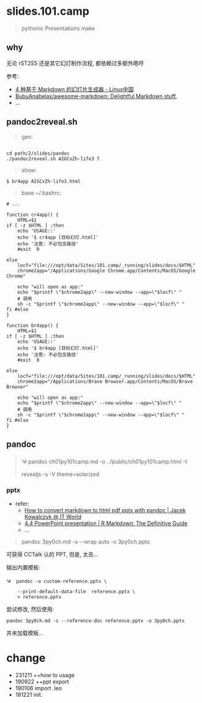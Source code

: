 # slides.101.camp
> pythonic Presentations make

## why
无论 rST2S5 还是其它幻灯制作流程, 都依赖过多额外嗯哼

参考:

- [4 种基于 Markdown 的幻灯片生成器 - Linux中国](https://mp.weixin.qq.com/s/99h2NCkl1AOCRXeRjwpnAg)
- [BubuAnabelas/awesome-markdown: Delightful Markdown stuff.](https://github.com/BubuAnabelas/awesome-markdown#presentations)
- ...


## pandoc2reveal.sh

> gen.
```

cd path/2/slides/pandoc
./pandoc2reveal.sh AIGCxZh-life3 7

```
> show:
```
$ br4app AIGCxZh-life3.html
```

> base ~/.bashrc:
```
# ...

function cr4app() {
    HTML=$1
if [ -z $HTML ] ;then
    echo 'USAGE::'
    echo '$ cr4app [目标幻灯.html]'
    echo '注意: 不必包含路径'
    #exit  0

else
    locf="file:///opt/data/Sites/101.camp/_running/slides/docs/$HTML"
    chrome2app="/Applications/Google Chrome.app/Contents/MacOS/Google Chrome"

    echo "will open as app:"
    echo "$printf \"$chrome2app\" --new-window --app=\"$locf\" "
    # 调用
    sh -c "$printf \"$chrome2app\" --new-window --app=\"$locf\" "
fi #else
}

function br4app() {
    HTML=$1
if [ -z $HTML ] ;then
    echo 'USAGE::'
    echo '$ br4app [目标幻灯.html]'
    echo '注意: 不必包含路径'
    #exit  0

else
    locf="file:///opt/data/Sites/101.camp/_running/slides/docs/$HTML"
    chrome2app="/Applications/Brave Browser.app/Contents/MacOS/Brave Browser"

    echo "will open as app:"
    echo "$printf \"$chrome2app\" --new-window --app=\"$locf\" "
    # 调用
    sh -c "$printf \"$chrome2app\" --new-window --app=\"$locf\" "
fi #else
}

```



## pandoc

> ༄  pandoc ch01py101camp.md -o ../public/ch01py101camp.html -t revealjs -s -V theme=solarized

### pptx
- refer:
    + [How to convert markdown to html pdf pptx with pandoc | Jacek Kowalczyk @ IT World](https://jacekkowalczyk82.github.io/update/manuals/tools/2019/03/20/how-to-convert-markdown-to-html-pdf-pptx-with-pandoc.html)
    + [4.4 PowerPoint presentation | R Markdown: The Definitive Guide](https://bookdown.org/yihui/rmarkdown/powerpoint-presentation.html)
    + ...


>    pandoc 3py0ch.md -s --wrap auto -o 3py0ch.pptx 

可获得 CCTalk 认的 PPT, 但是, 太丑...

输出内置模板:

    ༄  pandoc -o custom-reference.pptx \
        --print-default-data-file  reference.pptx \
        > reference.pptx

尝试修改, 然后使用:

    pandoc 3py0ch.md -s --reference-doc reference.pptx -o 3py0ch.pptx 


并未加载模板...


# change

- 231211 ++how to usage
- 190922 ++ppt export
- 190106 import .leo
- 181221 init.

